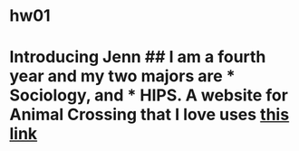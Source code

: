 # hw01
# Introducing Jenn ## I am a **fourth year** and my two majors are * Sociology, and * HIPS. A website for Animal Crossing that I love uses [this link](https://turnip.exchange/islands)
